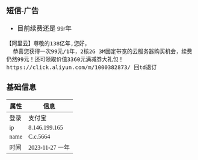 <span  style="font-family: Simsun,serif; font-size: 17px; ">

### 短信-广告

- 目前续费还是 99/年

~~~
【阿里云】尊敬的138亿年,您好，
  恭喜您获得一次99元/1年，2核2G 3M固定带宽的云服务器购买机会，续费仍然99元！还可领取价值3360元满减券大礼包！
https://click.aliyun.com/m/1000382873/ 回td退订
~~~

### 基础信息

| 属性   | 信息            |
|------|---------------|
| 登录   | 支付宝           |
| ip   | 8.146.199.165 |
| name | C.c.5664      |
| 时间   | 2023-11-27 一年 |

</span>